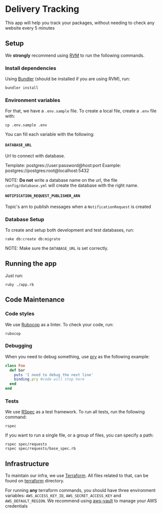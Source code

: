 # Delivery Tracking

This app will help you track your packages, without needing to check any website every 5 minutes

## Setup

We **strongly** recommend using [RVM](rvm.io) to run the following commands.

### Install dependencies
Using [Bundler](bundler.io) (should be installed if you are using RVM), run:
```
bundler install
```

### Environment variables

For that, we have a `.env.sample` file. To create a local file, create a `.env` file with:
```
cp .env.sample .env
```
You can fill each variable with the following:

#### `DATABASE_URL`
Url to connect with database.

Template: postgres://user:password@host:port
Example: postgres://postgres:root@localhost:5432

NOTE: **Do not** write a database name on the url, the file `config/database.yml` will create the database with the right name.

#### `NOTIFICATION_REQUEST_PUBLISHER_ARN`
Topic's arn to publish messages when a `NotificationRequest` is created

### Database Setup

To create and setup both development and test databases, run:

```
rake db:create db:migrate
```

NOTE: Make sure the `DATABASE_URL` is set correctly.

## Running the app

Just run:

```
ruby ./app.rb
```

## Code Maintenance

### Code styles

We use [Rubocop](https://github.com/rubocop-hq/rubocop) as a linter. To check your code, run:

```
rubocop
```

### Debugging

When you need to debug something, use [pry](https://github.com/pry/pry) as the following example:

```ruby
class Foo
  def bar
    puts 'I need to debug the next line'
    binding.pry #code will stop here
  end
end
```

### Tests

We use [RSpec](https://github.com/rspec/rspec) as a test framework. To run all tests, run the following command:
```
rspec
```

If you want to run a single file, or a group of files, you can specify a path:

```
rspec spec/requests
rspec spec/requests/base_spec.rb
```

## Infrastructure

To maintain our infra, we use [Terraform](https://terraform.io). All files related to that, can be found on [terraform](terraform/) directory.

For running **any** terraform commands, you should have three environment variables: `AWS_ACCESS_KEY_ID`, `AWS_SECRET_ACCESS_KEY` and `AWS_DEFAULT_REGION`. We recommend using [aws-vault](https://github.com/99designs/aws-vault) to manage your AWS credentials
